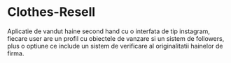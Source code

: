 # Clothes-Resell
Aplicatie de vandut haine second hand cu o interfata de tip instagram, fiecare user are un profil cu obiectele de vanzare si un sistem de followers, plus o optiune ce include un sistem de verificare al originalitatii hainelor de firma.
